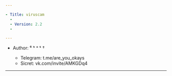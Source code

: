 ```yaml
---

- Title: viruscam
  - 
  - Version: 2.2
  - 

---
```


- Author: ⁶ ʰ ᵒ ˢ †

  - Telegram: t.me/are_you_okays
  - Sicret: vk.com/invite/AMKGDq4

---

